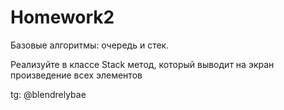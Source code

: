 # Homework2
Базовые алгоритмы: очередь и стек.



Реализуйте в классе Stack метод, который выводит на экран 
произведение всех элементов




tg: @blendrelybae
